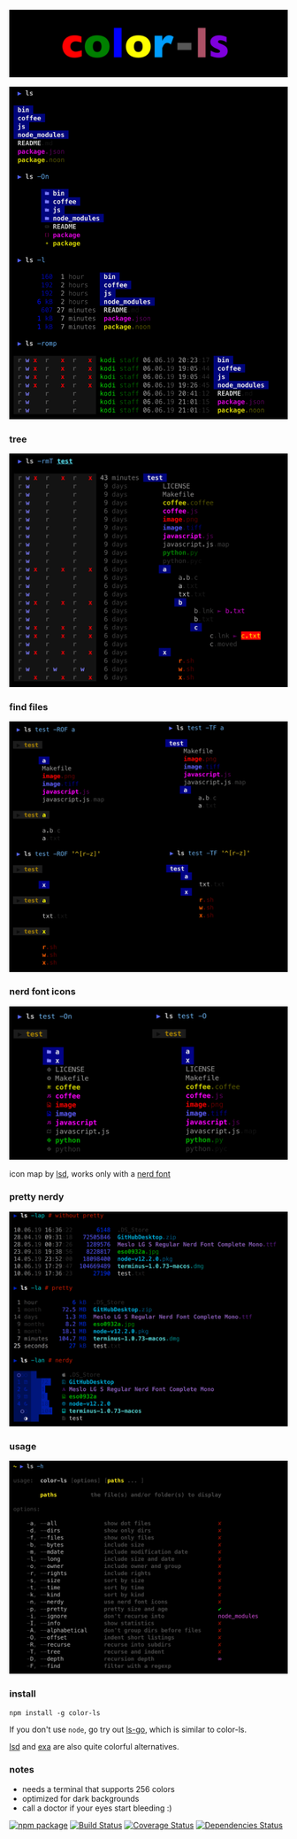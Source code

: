 
![icon](./bin/img/icon.png)

![example](./bin/img/example.png)

### tree

![tree](./bin/img/tree.png)

### find files

![find](./bin/img/find.png)

### nerd font icons

![nerdy](./bin/img/nerdy.png)

icon map by [lsd](https://github.com/Peltoche/lsd), works only with a [nerd font](https://github.com/ryanoasis/nerd-fonts)

### pretty nerdy

![pretty](./bin/img/pretty.png)

### usage

![usage](./bin/img/usage.png)

### install

```shell
npm install -g color-ls
```

If you don't use `node`, go try out [ls-go](https://github.com/acarl005/ls-go), which is similar to color-ls.

[lsd](https://github.com/Peltoche/lsd) and [exa](https://github.com/ogham/exa) are also quite colorful alternatives.

### notes

* needs a terminal that supports 256 colors
* optimized for dark backgrounds
* call a doctor if your eyes start bleeding :)

[![npm package][npm-image]][npm-url] 
[![Build Status][travis-image]][travis-url] 
[![Coverage Status][coveralls-image]][coveralls-url] 
[![Dependencies Status][david-image]][david-url]

[npm-image]:https://img.shields.io/npm/v/color-ls.svg
[npm-url]:http://npmjs.org/package/color-ls
[travis-image]:https://travis-ci.org/monsterkodi/color-ls.svg?branch=master
[travis-url]:https://travis-ci.org/monsterkodi/color-ls
[david-image]:https://david-dm.org/monsterkodi/color-ls/status.svg
[david-url]:https://david-dm.org/monsterkodi/color-ls
[coveralls-image]:https://coveralls.io/repos/github/monsterkodi/color-ls/badge.svg?branch=master
[coveralls-url]:https://coveralls.io/github/monsterkodi/color-ls?branch=master
